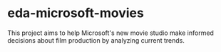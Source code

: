 # eda-microsoft-movies
This project aims to help Microsoft's new movie studio make informed decisions about film production by analyzing current trends.
